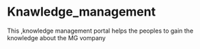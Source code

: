 # Knawledge_management
This ,knowledge management portal helps the peoples to gain the knowledge about the MG vompany
